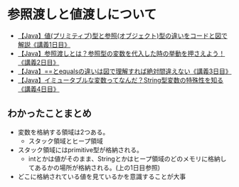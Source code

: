 # 参照渡しと値渡しについて
- [【Java】値(プリミティブ)型と参照(オブジェクト)型の違いをコードと図で解説《講義1日目》](https://freelance-jak.com/technology/java/1175/)
- [【Java】参照渡しとは？参照型の変数を代入した時の挙動を押さえよう！《講義2日目》](https://freelance-jak.com/technology/java/1177/)
- [【Java】==とequalsの違いは図で理解すれば絶対間違えない《講義3日目》](https://freelance-jak.com/technology/java/1179/)
- [【Java】イミュータブルな変数ってなんだ？String型変数の特殊性を知る《講義4日目》](https://freelance-jak.com/technology/java/1204/)

## わかったことまとめ
- 変数を格納する領域は2つある。 
    - スタック領域とヒープ領域
- スタック領域にはprimitive型が格納される。
    - intとかは値がそのまま、Stringとかはヒープ領域のどのメモリに格納してあるかの場所が格納される。(上の1日目参照)
- どこに格納されている値を見ているかを意識することが大事

